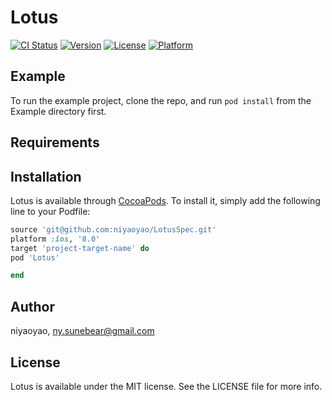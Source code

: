 # Lotus

[![CI Status](http://img.shields.io/travis/niyaoyao/Lotus.svg?style=flat)](https://travis-ci.org/niyaoyao/Lotus)
[![Version](https://img.shields.io/cocoapods/v/Lotus.svg?style=flat)](http://cocoapods.org/pods/Lotus)
[![License](https://img.shields.io/cocoapods/l/Lotus.svg?style=flat)](http://cocoapods.org/pods/Lotus)
[![Platform](https://img.shields.io/cocoapods/p/Lotus.svg?style=flat)](http://cocoapods.org/pods/Lotus)

## Example

To run the example project, clone the repo, and run `pod install` from the Example directory first.

## Requirements

## Installation

Lotus is available through [CocoaPods](http://cocoapods.org). To install
it, simply add the following line to your Podfile:

```ruby
source 'git@github.com:niyaoyao/LotusSpec.git'
platform :ios, '8.0' 
target 'project-target-name' do
pod 'Lotus'

end
```

## Author

niyaoyao, ny.sunebear@gmail.com

## License

Lotus is available under the MIT license. See the LICENSE file for more info.
